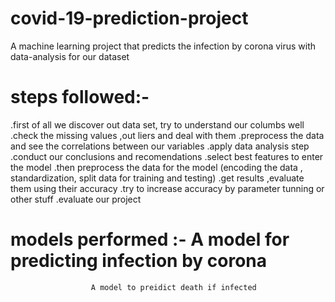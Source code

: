 # covid-19-prediction-project
A machine learning project that predicts the infection by corona virus with data-analysis for our dataset

# steps followed:-

.first of all we discover out data set, try to understand our columbs well
.check the missing values ,out liers and deal with them
.preprocess the data and see the correlations between our variables
.apply data analysis step
.conduct our conclusions and recomendations
.select best features to enter the model 
.then preprocess the data for the model (encoding the data , standardization, split data for training and testing)
.get results ,evaluate them using their accuracy 
.try to increase accuracy by parameter tunning or other stuff
.evaluate our project

# models performed :- A model for predicting infection by corona
                      A model to preidict death if infected
